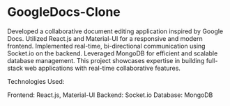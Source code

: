 ﻿# GoogleDocs-Clone
 Developed a collaborative document editing application inspired by Google Docs. Utilized React.js and Material-UI for a responsive and modern frontend. Implemented real-time, bi-directional communication using Socket.io on the backend. Leveraged MongoDB for efficient and scalable database management. This project showcases expertise in building full-stack web applications with real-time collaborative features.

Technologies Used:

Frontend: React.js, Material-UI
Backend: Socket.io
Database: MongoDB
